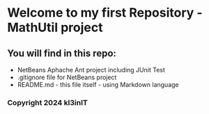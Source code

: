 # Welcome to my first Repository - MathUtil project


## You will find in this repo:

* NetBeans Aphache Ant project including JUnit Test
* .gitignore file for NetBeans project
* README.md - this file itself - using Markdown language


### Copyright 2024 kl3inIT  